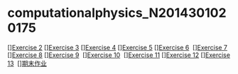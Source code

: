 # computationalphysics_N2014301020175
  [][Exercise 2](https://www.zybuluo.com/dewey777/note/500017)
  [][Exercise 3](https://www.zybuluo.com/dewey777/note/513275)
  [][Exercise 4](https://www.zybuluo.com/dewey777/note/525122)
  [][Exercise 5](https://www.zybuluo.com/dewey777/note/534034)
  [][Exercise 6](https://www.zybuluo.com/dewey777/note/542376)
  [][Exercise 7](https://www.zybuluo.com/dewey777/note/557945)
  [][Exercise 8](https://www.zybuluo.com/dewey777/note/565976)
  [][Exercise 9](https://www.zybuluo.com/dewey777/note/573635)
  [][Exercise 10](https://www.zybuluo.com/dewey777/note/581744)
  [][Exercise 11](https://www.zybuluo.com/dewey777/note/589839)
  [][Exercise 12](https://www.zybuluo.com/dewey777/note/597691)
  [][Exercise 13](https://www.zybuluo.com/dewey777/note/605092)
  [][期末作业](https://www.zybuluo.com/dewey777/note/624929)
